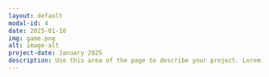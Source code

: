 ```yaml
---
layout: default
modal-id: 4
date: 2025-01-10
img: game.png
alt: image-alt
project-date: January 2025
description: Use this area of the page to describe your project. Lorem ipsum dolor sit amet, consectetur adipisicing elit. Mollitia neque assumenda ipsam nihil, molestias magnam, recusandae quos quis inventore quisquam velit asperiores, vitae? Reprehenderit soluta, eos quod consequuntur itaque. Nam.
---
```

